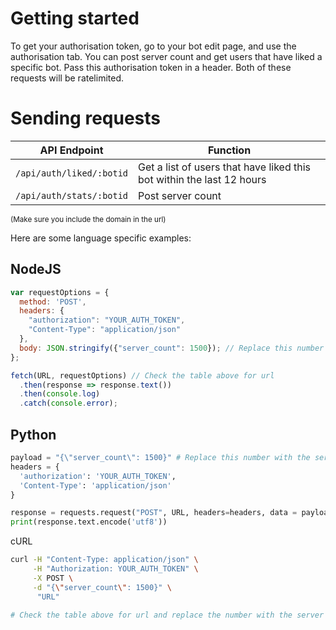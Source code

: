 # Getting started

To get your authorisation token, go to your bot edit page, and use the authorisation tab. You can post server count and get users that have liked a specific bot. Pass this authorisation token in a header. Both of these requests will be ratelimited.

# Sending requests

| API Endpoint  | Function |
| ------------- | ------------- |
| `/api/auth/liked/:botid`  | Get a list of users that have liked this bot within the last 12 hours |
| `/api/auth/stats/:botid`  | Post server count  |

<sub>(Make sure you include the domain in the url)</sub>

Here are some language specific examples:

## NodeJS
```js
var requestOptions = {
  method: 'POST',
  headers: {
    "authorization": "YOUR_AUTH_TOKEN",
    "Content-Type": "application/json"
  },
  body: JSON.stringify({"server_count": 1500}); // Replace this number with the server count
};

fetch(URL, requestOptions) // Check the table above for url
  .then(response => response.text())
  .then(console.log)
  .catch(console.error);
```
## Python
```py
payload = "{\"server_count\": 1500}" # Replace this number with the server count
headers = {
  'authorization': 'YOUR_AUTH_TOKEN',
  'Content-Type': 'application/json'
}

response = requests.request("POST", URL, headers=headers, data = payload) # Check the table above for url
print(response.text.encode('utf8'))
```

cURL
```bash
curl -H "Content-Type: application/json" \
     -H "Authorization: YOUR_AUTH_TOKEN" \
     -X POST \
     -d "{\"server_count\": 1500}" \
      "URL"

# Check the table above for url and replace the number with the server count
```